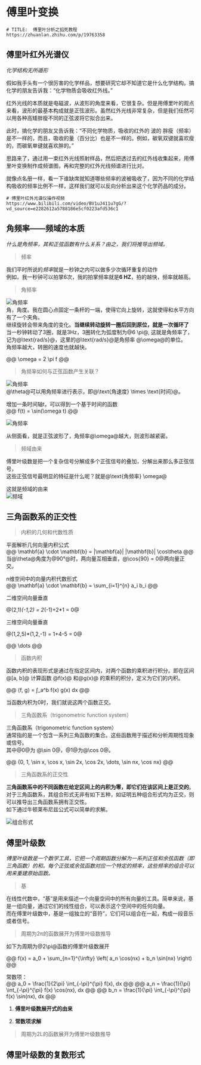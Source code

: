 # 傅里叶变换  

```link
# TITLE:  傅里叶分析之掐死教程
https://zhuanlan.zhihu.com/p/19763358
```

## 傅里叶红外光谱仪  

*化学结构无所遁形*   

假如我手头有一个很厉害的化学样品，想要研究它却不知道它是什么化学结构。搞化学的朋友告诉我：“化学物质会吸收红外线。”   

红外光线的本质就是电磁波，从波形的角度来看，它很复杂。但是用傅里叶的观点来看，波形的最基本构成就是正弦波形。虽然红外光线非常复杂，但是我们任然可以用各种高矮胖瘦不同的正弦波将它拟合出来。  

此时，搞化学的朋友又告诉我：“不同化学物质，吸收的红外的 波的 胖瘦（频率）是不一样的，而且，吸收的量（百分比）也是不一样的。例如，碳氧双键就喜欢瘦的，而碳氧单键就喜欢胖的。”     

思路来了，通过用一束红外光线照射样品，然后把透过去的红外线收集起来，用傅里叶变换制作成频谱图，再和完整的红外光线频谱进行比对。  

就像点名册一样，看一下谁缺席就知道哪些频率的波被吸收了，因为不同的化学结构吸收的频率比例不一样，这样我们就可以反向分析出来这个化学药品的成分。   

```link
# 傅里叶红外光谱仪操作视频
https://www.bilibili.com/video/BV1uJ411u7gG/?vd_source=e2282612a5788186e5cf0223afd536c1
```


## 角频率——频域的本质 

*什么是角频率，其和正弦函数有什么关系？由之，我们将推导出频域。*      

> 频率

我们平时所说的*频率*就是一秒钟之内可以做多少次循环重复的动作   
例如，我一秒钟可以拍掌6次，我的拍掌频率就是**6 HZ**，拍的越快，频率就越高。  

> 角频率   

![角频率](./img/Fourier/03.png ':size=WIDTHxHEIGHT')  
角，角度。我在圆心点固定一条杆的一端，使得它向上旋转，这就使得和水平方向有了一个夹角。  
继续旋转会带来角度的变化。**当继续转动旋转一圈后回到原位，就是一次循环了**   
当一秒钟转动了3圈，就是3Hz，3圈转化为弧度制为@6 \pi@, 这就是角频率了，记为@\text{rad/s}@，这里的@\text{rad/s}@是角频率   @\omega@的单位。   
角频率越大，转圈的速度也就越快。     

@@
\omega = 2 \pi f
@@

> 角频率如何与正弦函数产生关联？   

![角频率](./img/Fourier/04.jpg ':size=WIDTHxHEIGHT')  
@\theta@可以用角频率进行表示，即@\text{角速度}  \times \text{时间}@。    

增加一条时间轴t，可以得到一个基于时间的函数    
@@
f(t) = \sin(\omega t)
@@  

![角频率](./img/Fourier/05.png ':size=WIDTHxHEIGHT')    

从侧面看，就是正弦波形了，角频率@\omega@越大，则波形越紧密。   

> 频域由来   

傅里叶级数是把一个复杂信号分解成多个正弦信号的叠加，分解出来那么多正弦信号，  
这些正弦信号最明显的特征是什么呢？就是@\text{角频率} \omega@      

这就是频域的由来     
![频域](./img/Fourier/06.png ':size=WIDTHxHEIGHT')     


## 三角函数系的正交性 

> 内积的几何和代数性质

平面解析几何向量内积公式      
@@
\mathbf{a} \cdot \mathbf{b} = |\mathbf{a}| |\mathbf{b}|  \cos\theta
@@
当@\theta@角度为@90°@时，两向量互相垂直，@\cos{90} = 0@两向量正交。  


n维空间中的向量内积代数形式   
@@
\mathbf{a} \cdot \mathbf{b} = \sum_{i=1}^{n} a_i b_i
@@

二维空间向量垂直   

@(2,1)*(-1,2) = 2*(-1)+2*1 = 0@

三维空间向量垂直

@(1,2,5)*(1,2,-1) = 1+4-5 = 0@   

@@
\dots
@@

> 函数内积  

函数内积的表现形式是通过在指定区间内，对两个函数的乘积进行积分。即在区间 @[a, b]@ 计算函数 
@f(x)@ 和@g(x)@ 的乘积的积分，定义为它们的内积。     

@@
⟨f, g⟩ = ∫_a^b f(x) g(x) dx
@@

当函数内积为0时，我们就说这两个函数正交。   

> 三角函数系（trigonometric function system）

三角函数系（trigonometric function system）  
通常指的是一个包含一系列三角函数的集合。这些函数用于描述和分析周期性现象或信号。   
其中@0@为 @\sin 0@，@1@为@\cos 0@。   

@@
\{0, 1, \sin x, \cos x, \sin 2x, \cos 2x, \dots, \sin nx, \cos nx\}
@@


> 三角函数系的正交性

**三角函数系中的不同函数在给定区间上的内积为零，即它们在该区间上是正交的**。
对于三角函数系，其组合形式无非有如下五种，如证明五种组合形式均为正交，则可以推导出三角函数系拥有正交性。     
如下通过牛顿莱布尼兹公式可以简单的求解。   

![组合形式](./img/Fourier/02.png ':size=WIDTHxHEIGHT')  

 
## 傅里叶级数  

*傅里叶级数是一个数学工具，它把一个周期函数分解为一系列正弦和余弦函数（即三角函数）的和。每个正弦或余弦函数对应一个特定的频率，这些频率的组合可以用来重建原始函数。*

> 基  

在线性代数中，“基”是用来描述一个向量空间中的所有向量的工具。简单来说，基 是一组向量，通过它们的线性组合，可以表示这个空间中的任何向量。    
而在傅里叶级数中，基是一组独立的“音符”，它们可以组合在一起，构成一段音乐或者信号。  

> 周期为2π的函数展开为傅里叶级数推导  

如下为周期为@2\pi@函数的傅里叶级数展开

@@
f(x) = a_0 + \sum_{n=1}^{\infty} \left( a_n \cos(nx) + b_n \sin(nx) \right)
@@

常数项：   
@@
a_0 = \frac{1}{2\pi} \int_{-\pi}^{\pi} f(x)\, dx
@@
@@
a_n = \frac{1}{\pi} \int_{-\pi}^{\pi} f(x) \cos(nx)\, dx
@@
@@
b_n = \frac{1}{\pi} \int_{-\pi}^{\pi} f(x) \sin(nx)\, dx
@@
  
1. **傅里叶级数展开式的由来**  

2. **常数项求解**  

> 周期为2L的函数展开为傅里叶级数推导 

## 傅里叶级数的复数形式  
